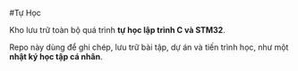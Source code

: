 #Tự Học

Kho lưu trữ toàn bộ quá trình **tự học lập trình C và STM32**.

Repo này dùng để ghi chép, lưu trữ bài tập, dự án và tiến trình học, như một **nhật ký học tập cá nhân**.
